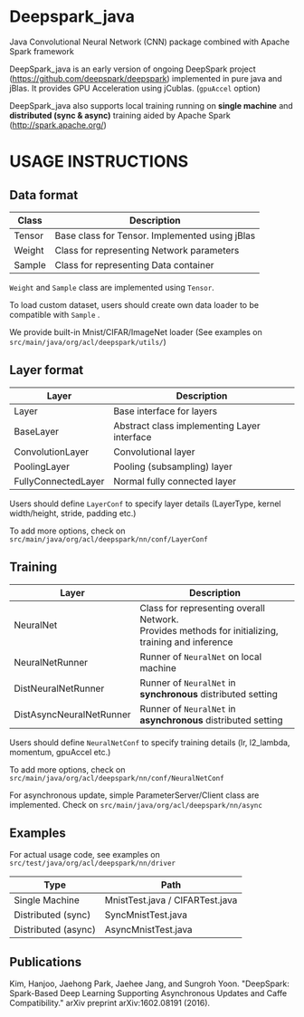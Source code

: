 # Deepspark_java
Java Convolutional Neural Network (CNN) package combined with Apache Spark framework

DeepSpark_java is an early version of ongoing DeepSpark project (https://github.com/deepspark/deepspark) implemented in pure java and jBlas. It provides GPU Acceleration using jCublas. (<code>gpuAccel</code> option)

DeepSpark_java also supports local training running on **single machine** and **distributed (sync & async)** training aided by Apache Spark (http://spark.apache.org/)

# USAGE INSTRUCTIONS

## **Data format**

| Class | Description                                  |
| -------------- | -------------------------------------------- |
| Tensor         | Base class for Tensor. Implemented using jBlas |
| Weight         | Class for representing Network parameters |
| Sample         | Class for representing Data container |

<code>Weight</code> and <code>Sample</code> class are implemented using <code>Tensor</code>.

To load custom dataset, users should create own data loader to be compatible with <code>Sample</code> .

We provide built-in Mnist/CIFAR/ImageNet loader (See examples on <code>src/main/java/org/acl/deepspark/utils/</code>)

## **Layer format**

| Layer | Description                                  |
| -------------- | -------------------------------------------- |
| Layer          | Base interface for layers                         |
| BaseLayer      | Abstract class implementing Layer interface   |
| ConvolutionLayer | Convolutional layer |
| PoolingLayer     | Pooling (subsampling) layer |
| FullyConnectedLayer | Normal fully connected layer |

Users should define <code>LayerConf</code> to specify layer details (LayerType, kernel width/height, stride, padding etc.)

To add more options, check on <code>src/main/java/org/acl/deepspark/nn/conf/LayerConf</code>

## **Training**
| Layer | Description                                  |
| -------------- | -------------------------------------------- |
| NeuralNet      | Class for representing overall Network. <br/> Provides methods for initializing, training and inference |
| NeuralNetRunner | Runner of <code>NeuralNet</code> on local machine |
| DistNeuralNetRunner     | Runner of <code>NeuralNet</code> in **synchronous** distributed setting |
| DistAsyncNeuralNetRunner | Runner of <code>NeuralNet</code> in **asynchronous** distributed setting |

Users should define <code>NeuralNetConf</code> to specify training details (lr, l2_lambda, momentum, gpuAccel etc.)

To add more options, check on <code>src/main/java/org/acl/deepspark/nn/conf/NeuralNetConf</code>

For asynchronous update, simple ParameterServer/Client class are implemented. Check on <code>src/main/java/org/acl/deepspark/nn/async</code>

## **Examples**
For actual usage code, see examples on <code>src/test/java/org/acl/deepspark/nn/driver</code>

| Type | Path                                  |
| -------------- | -------------------------------------------- |
| Single Machine | MnistTest.java / CIFARTest.java |
| Distributed (sync) | SyncMnistTest.java |
| Distributed (async)| AsyncMnistTest.java | AsyncCIFARTest.java |

## **Publications**
Kim, Hanjoo, Jaehong Park, Jaehee Jang, and Sungroh Yoon. "DeepSpark: Spark-Based Deep Learning Supporting Asynchronous Updates and Caffe Compatibility." arXiv preprint arXiv:1602.08191 (2016).
